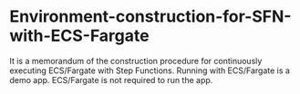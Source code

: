 # Environment-construction-for-SFN-with-ECS-Fargate
It is a memorandum of the construction procedure for continuously executing ECS/Fargate with Step Functions. Running with ECS/Fargate is a demo app. ECS/Fargate is not required to run the app.
